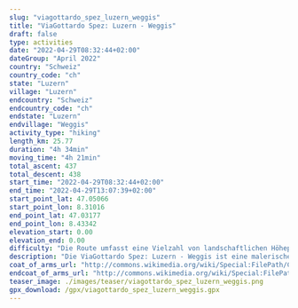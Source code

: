```yaml
---
slug: "viagottardo_spez_luzern_weggis"
title: "ViaGottardo Spez: Luzern - Weggis"
draft: false
type: activities
date: "2022-04-29T08:32:44+02:00"
dateGroup: "April 2022"
country: "Schweiz"
country_code: "ch"
state: "Luzern"
village: "Luzern"
endcountry: "Schweiz"
endcountry_code: "ch"
endstate: "Luzern"
endvillage: "Weggis"
activity_type: "hiking"
length_km: 25.77
duration: "4h 34min"
moving_time: "4h 21min"
total_ascent: 437
total_descent: 438
start_time: "2022-04-29T08:32:44+02:00"
end_time: "2022-04-29T13:07:39+02:00"
start_point_lat: 47.05066
start_point_lon: 8.31016
end_point_lat: 47.03177
end_point_lon: 8.43342
elevation_start: 0.00
elevation_end: 0.00
difficulty: "Die Route umfasst eine Vielzahl von landschaftlichen Höhepunkten und ist insgesamt als mittelschwer einzustufen."
description: "Die ViaGottardo Spez: Luzern - Weggis ist eine malerische Wanderstrecke in Luzern, Schweiz. Mit einer Länge von 25,77 km bietet sie atemberaubende Ausblicke und führt entlang einiger historischer Sehenswürdigkeiten. Der Gesamtaufstieg von 437 Metern und der Gesamtabstieg von 438 Metern sind ausgewogen und bieten eine angenehme Herausforderung"
coat_of_arms_url: "http://commons.wikimedia.org/wiki/Special:FilePath/CHE%20Luzern%20COA.svg"
endcoat_of_arms_url: "http://commons.wikimedia.org/wiki/Special:FilePath/CHE%20Weggis%20COA.svg"
teaser_image: ./images/teaser/viagottardo_spez_luzern_weggis.png
gpx_download: /gpx/viagottardo_spez_luzern_weggis.gpx
---
```

